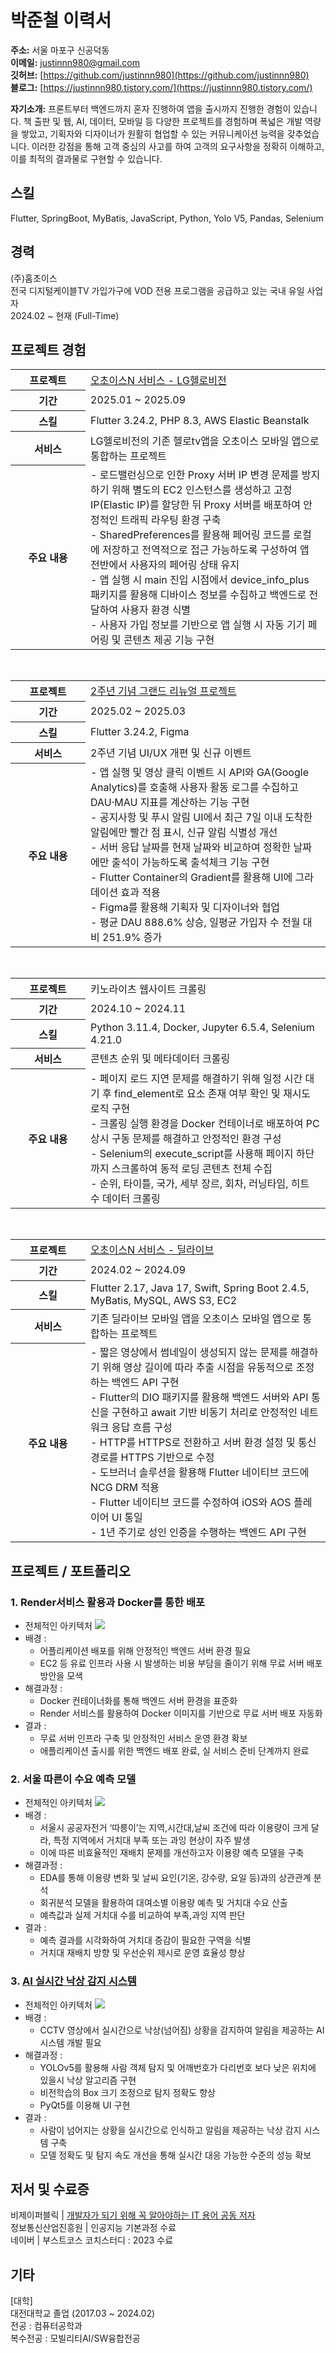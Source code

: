 # 박준철 이력서

**주소:** 서울 마포구 신공덕동  
**이메일:** justinnn980@gmail.com  
**깃허브:** [https://github.com/justinnn980](https://github.com/justinnn980)  
**블로그:** [https://justinnn980.tistory.com/](https://justinnn980.tistory.com/)

**자기소개:** 프론트부터 백엔드까지 혼자 진행하여 앱을 출시까지 진행한 경험이 있습니다. 책 출판 및 웹, AI, 데이터, 모바일 등 다양한 프로젝트를 경험하며 폭넓은 개발 역량을 쌓았고, 기획자와 디자이너가 원활히 협업할 수 있는 커뮤니케이션 능력을 갖추었습니다. 이러한 강점을 통해 고객 중심의 사고를 하여 고객의 요구사항을 정확히 이해하고, 이를 최적의 결과물로 구현할 수 있습니다.

<div style="clear: both;"></div>

## 스킬
Flutter, SpringBoot, MyBatis, JavaScript, Python, Yolo V5, Pandas, Selenium</br>

## 경력
(주)홈초이스</br>
전국 디지털케이블TV 가입가구에 VOD 전용 프로그램을 공급하고 있는 국내 유일 사업자</br>
2024.02 ~ 현재 (Full-Time)

## 프로젝트 경험
<table>
  <col style="width: 120px;"> <!-- 제목 열 고정 -->
  <col style="width: auto;">   <!-- 내용 열 -->
  <tr>
    <th>프로젝트</th>
    <td><a href="https://www.lghellovision.net/product/tv/tvMainService.do?mcode=05" target="_blank">오초이스N 서비스 - LG헬로비전</a></td>
  </tr>
  <tr>
    <th>기간</th>
    <td>2025.01 ~ 2025.09</td>
  </tr>
  <tr>
    <th>스킬</th>
    <td>Flutter 3.24.2, PHP 8.3, AWS Elastic Beanstalk</td>
  </tr>
  <tr>
    <th>서비스</th>
    <td>LG헬로비전의 기존 헬로tv앱을 오초이스 모바일 앱으로 통합하는 프로젝트</td>
  </tr>
  <tr>
    <th>주요 내용</th>
    <td>
      - 로드밸런싱으로 인한 Proxy 서버 IP 변경 문제를 방지하기 위해 별도의 EC2 인스턴스를 생성하고 고정 IP(Elastic IP)를 할당한 뒤 Proxy 서버를 배포하여 안정적인 트래픽 라우팅 환경 구축<br>
      - SharedPreferences를 활용해 페어링 코드를 로컬에 저장하고 전역적으로 접근 가능하도록 구성하여 앱 전반에서 사용자의 페어링 상태 유지<br>
      - 앱 실행 시 main 진입 시점에서 device_info_plus 패키지를 활용해 디바이스 정보를 수집하고 백엔드로 전달하여 사용자 환경 식별<br>
      - 사용자 가입 정보를 기반으로 앱 실행 시 자동 기기 페어링 및 콘텐츠 제공 기능 구현
    </td>
  </tr>
</table>

</br>

<!-- ✅ 2주년 기념 그랜드 리뉴얼 프로젝트 -->
<table>
  <col style="width: 120px;"> <!-- 제목 열 고정 -->
  <col style="width: auto;">   <!-- 내용 열 -->
  <tr>
    <th>프로젝트</th>
    <td><a href="https://pf.kakao.com/_FBxnNxj/108507893" target="_blank">2주년 기념 그랜드 리뉴얼 프로젝트</a></td>
  </tr>
  <tr>
    <th>기간</th>
    <td>2025.02 ~ 2025.03</td>
  </tr>
  <tr>
    <th>스킬</th>
    <td>Flutter 3.24.2, Figma</td>
  </tr>
  <tr>
    <th>서비스</th>
    <td>2주년 기념 UI/UX 개편 및 신규 이벤트</td>
  </tr>
  <tr>
    <th>주요 내용</th>
    <td>
      - 앱 실행 및 영상 클릭 이벤트 시 API와 GA(Google Analytics)를 호출해 사용자 활동 로그를 수집하고 DAU·MAU 지표를 계산하는 기능 구현<br>
      - 공지사항 및 푸시 알림 UI에서 최근 7일 이내 도착한 알림에만 빨간 점 표시, 신규 알림 식별성 개선<br>
      - 서버 응답 날짜를 현재 날짜와 비교하여 정확한 날짜에만 출석이 가능하도록 출석체크 기능 구현<br>
      - Flutter Container의 Gradient를 활용해 UI에 그라데이션 효과 적용<br>
      - Figma를 활용해 기획자 및 디자이너와 협업<br>
      - 평균 DAU 888.6% 상승, 일평균 가입자 수 전월 대비 251.9% 증가
    </td>
  </tr>
</table>

</br>

<!-- ✅ 키노라이츠 웹사이트 크롤링 -->
<table>
  <col style="width: 120px;">
  <col style="width: auto;">
  <tr>
    <th>프로젝트</th>
    <td>키노라이츠 웹사이트 크롤링</td>
  </tr>
  <tr>
    <th>기간</th>
    <td>2024.10 ~ 2024.11</td>
  </tr>
  <tr>
    <th>스킬</th>
    <td>Python 3.11.4, Docker, Jupyter 6.5.4, Selenium 4.21.0</td>
  </tr>
  <tr>
    <th>서비스</th>
    <td>콘텐츠 순위 및 메타데이터 크롤링</td>
  </tr>
  <tr>
    <th>주요 내용</th>
    <td>
      - 페이지 로드 지연 문제를 해결하기 위해 일정 시간 대기 후 find_element로 요소 존재 여부 확인 및 재시도 로직 구현<br>
      - 크롤링 실행 환경을 Docker 컨테이너로 배포하여 PC 상시 구동 문제를 해결하고 안정적인 환경 구성<br>
      - Selenium의 execute_script를 사용해 페이지 하단까지 스크롤하여 동적 로딩 콘텐츠 전체 수집<br>
      - 순위, 타이틀, 국가, 세부 장르, 회차, 러닝타임, 히트 수 데이터 크롤링
    </td>
  </tr>
</table>

</br>

<!-- ✅ 오초이스N 서비스 - 딜라이브 -->
<table>
  <col style="width: 120px;">
  <col style="width: auto;">
  <tr>
    <th>프로젝트</th>
    <td><a href="https://www.dlive.kr/front/product/ochoice/OchoiceAction.do?method=view" target="_blank">오초이스N 서비스 - 딜라이브</a></td>
  </tr>
  <tr>
    <th>기간</th>
    <td>2024.02 ~ 2024.09</td>
  </tr>
  <tr>
    <th>스킬</th>
    <td>Flutter 2.17, Java 17, Swift, Spring Boot 2.4.5, MyBatis, MySQL, AWS S3, EC2</td>
  </tr>
  <tr>
    <th>서비스</th>
    <td>기존 딜라이브 모바일 앱을 오초이스 모바일 앱으로 통합하는 프로젝트</td>
  </tr>
  <tr>
    <th>주요 내용</th>
    <td>
      - 짧은 영상에서 썸네일이 생성되지 않는 문제를 해결하기 위해 영상 길이에 따라 추출 시점을 유동적으로 조정하는 백엔드 API 구현<br>
      - Flutter의 DIO 패키지를 활용해 백엔드 서버와 API 통신을 구현하고 await 기반 비동기 처리로 안정적인 네트워크 응답 흐름 구성<br>
      - HTTP를 HTTPS로 전환하고 서버 환경 설정 및 통신 경로를 HTTPS 기반으로 수정<br>
      - 도브러너 솔루션을 활용해 Flutter 네이티브 코드에 NCG DRM 적용<br>
      - Flutter 네이티브 코드를 수정하여 iOS와 AOS 플레이어 UI 통일<br>
      - 1년 주기로 성인 인증을 수행하는 백엔드 API 구현
    </td>
  </tr>
</table>


## 프로젝트 / 포트폴리오

### 1. Render서비스 활용과 Docker를 통한 배포
- 전체적인 아키텍처 <img src="https://github.com/user-attachments/assets/cd3da43d-baa2-457b-b051-4caa729b9543">
- 배경 : 
  - 어플리케이션 배포를 위해 안정적인 백엔드 서버 환경 필요
  - EC2 등 유료 인프라 사용 시 발생하는 비용 부담을 줄이기 위해 무료 서버 배포 방안을 모색
- 해결과정 :
  - Docker 컨테이너화를 통해 백엔드 서버 환경을 표준화
  - Render 서비스를 활용하여 Docker 이미지를 기반으로 무료 서버 배포 자동화
- 결과 :
  - 무료 서버 인프라 구축 및 안정적인 서비스 운영 환경 확보
  - 애플리케이션 출시를 위한 백엔드 배포 완료, 실 서비스 준비 단계까지 완료


### 2. 서울 따른이 수요 예측 모델
- 전체적인 아키텍처 <img src="https://github.com/user-attachments/assets/72aa5478-e97f-4761-848f-b5f0f21e5c67">
- 배경 : 
  - 서울시 공공자전거 ‘따릉이’는 지역,시간대,날씨 조건에 따라 이용량이 크게 달라, 특정 지역에서 거치대 부족 또는 과잉 현상이 자주 발생
  - 이에 따른 비효율적인 재배치 문제를 개선하고자 이용량 예측 모델을 구축
- 해결과정 :
  - EDA를 통해 이용량 변화 및 날씨 요인(기온, 강수량, 요일 등)과의 상관관계 분석
  - 회귀분석 모델을 활용하여 대여소별 이용량 예측 및 거치대 수요 산출
  - 예측값과 실제 거치대 수를 비교하여 부족,과잉 지역 판단
- 결과 :
  - 예측 결과를 시각화하여 거치대 증감이 필요한 구역을 식별
  - 거치대 재배치 방향 및 우선순위 제시로 운영 효율성 향상

### 3. [AI 실시간 낙상 감지 시스템](https://tremendous-magnesium-27a.notion.site/AI-14d53fcdc98080189dd7ff0d881d2d49)
- 전체적인 아키텍처 <img src="https://github.com/user-attachments/assets/bf8f3281-2739-426f-a42a-01a2ab4f1191">
- 배경 : 
  - CCTV 영상에서 실시간으로 낙상(넘어짐) 상황을 감지하여 알림을 제공하는 AI 시스템 개발 필요
- 해결과정 :
  - YOLOv5를 활용해 사람 객체 탐지 및 어깨번호가 다리번호 보다 낮은 위치에 있을시 낙상 알고리즘 구현
  - 비전학습의 Box 크기 조정으로 탐지 정확도 향상
  - PyQt5를 이용해 UI 구현
- 결과 :
  - 사람이 넘어지는 상황을 실시간으로 인식하고 알림을 제공하는 낙상 감지 시스템 구축
  - 모델 정확도 및 탐지 속도 개선을 통해 실시간 대응 가능한 수준의 성능 확보

## 저서 및 수료증
비제이퍼블릭 | [개발자가 되기 위해 꼭 알아야하는 IT 용어 공동 저자](https://www.yes24.com/Product/Goods/109711067) </br>
정보통신산업진흥원 | 인공지능 기본과정 수료</br>
네이버 | 부스트코스<DATA SCIENCE> 코치스터디 : 2023 수료</br>

## 기타
[대학]</br>
대전대학교 졸업 (2017.03 ~ 2024.02) </br>
전공 : 컴퓨터공학과 </br>복수전공 : 모빌리티AI/SW융합전공 </br></br>
